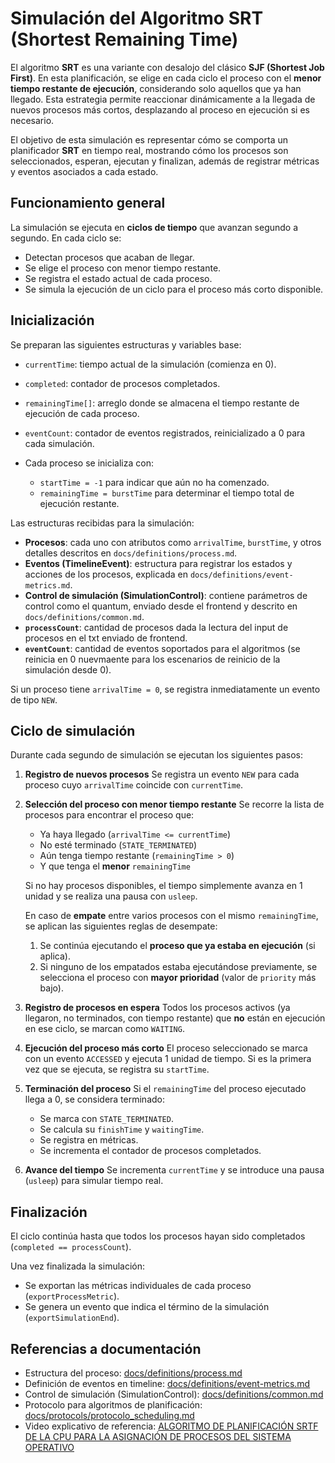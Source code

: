 # Simulación del Algoritmo SRT (Shortest Remaining Time)

El algoritmo **SRT** es una variante con desalojo del clásico **SJF (Shortest Job First)**. En esta planificación, se elige en cada ciclo el proceso con el **menor tiempo restante de ejecución**, considerando solo aquellos que ya han llegado. Esta estrategia permite reaccionar dinámicamente a la llegada de nuevos procesos más cortos, desplazando al proceso en ejecución si es necesario.

El objetivo de esta simulación es representar cómo se comporta un planificador **SRT** en tiempo real, mostrando cómo los procesos son seleccionados, esperan, ejecutan y finalizan, además de registrar métricas y eventos asociados a cada estado.

## Funcionamiento general

La simulación se ejecuta en **ciclos de tiempo** que avanzan segundo a segundo. En cada ciclo se:

* Detectan procesos que acaban de llegar.
* Se elige el proceso con menor tiempo restante.
* Se registra el estado actual de cada proceso.
* Se simula la ejecución de un ciclo para el proceso más corto disponible.

## Inicialización

Se preparan las siguientes estructuras y variables base:

* `currentTime`: tiempo actual de la simulación (comienza en 0).
* `completed`: contador de procesos completados.
* `remainingTime[]`: arreglo donde se almacena el tiempo restante de ejecución de cada proceso.
* `eventCount`: contador de eventos registrados, reinicializado a 0 para cada simulación.
* Cada proceso se inicializa con:

  * `startTime = -1` para indicar que aún no ha comenzado.
  * `remainingTime = burstTime` para determinar el tiempo total de ejecución restante.

Las estructuras recibidas para la simulación:

* **Procesos**: cada uno con atributos como `arrivalTime`, `burstTime`, y otros detalles descritos en `docs/definitions/process.md`.
* **Eventos (TimelineEvent)**: estructura para registrar los estados y acciones de los procesos, explicada en `docs/definitions/event-metrics.md`.
* **Control de simulación (SimulationControl)**: contiene parámetros de control como el quantum, enviado desde el frontend y descrito en `docs/definitions/common.md`.
* **`processCount`**: cantidad de procesos dada la lectura del input de procesos en el txt enviado de frontend.
* **`eventCount`**: cantidad de eventos soportados para el algoritmos (se reinicia en 0 nuevmaente para los escenarios de reinicio de la simulación desde 0).

Si un proceso tiene `arrivalTime = 0`, se registra inmediatamente un evento de tipo `NEW`.

## Ciclo de simulación

Durante cada segundo de simulación se ejecutan los siguientes pasos:

1. **Registro de nuevos procesos**
   Se registra un evento `NEW` para cada proceso cuyo `arrivalTime` coincide con `currentTime`.

2. **Selección del proceso con menor tiempo restante**
   Se recorre la lista de procesos para encontrar el proceso que:

   * Ya haya llegado (`arrivalTime <= currentTime`)
   * No esté terminado (`STATE_TERMINATED`)
   * Aún tenga tiempo restante (`remainingTime > 0`)
   * Y que tenga el **menor** `remainingTime`

   Si no hay procesos disponibles, el tiempo simplemente avanza en 1 unidad y se realiza una pausa con `usleep`.

   En caso de **empate** entre varios procesos con el mismo `remainingTime`, se aplican las siguientes reglas de desempate:

      1. Se continúa ejecutando el **proceso que ya estaba en ejecución** (si aplica).
      2. Si ninguno de los empatados estaba ejecutándose previamente, se selecciona el proceso con **mayor prioridad** (valor de `priority` más bajo).

3. **Registro de procesos en espera**
   Todos los procesos activos (ya llegaron, no terminados, con tiempo restante) que **no** están en ejecución en ese ciclo, se marcan como `WAITING`.

4. **Ejecución del proceso más corto**
   El proceso seleccionado se marca con un evento `ACCESSED` y ejecuta 1 unidad de tiempo. Si es la primera vez que se ejecuta, se registra su `startTime`.

5. **Terminación del proceso**
   Si el `remainingTime` del proceso ejecutado llega a 0, se considera terminado:

   * Se marca con `STATE_TERMINATED`.
   * Se calcula su `finishTime` y `waitingTime`.
   * Se registra en métricas.
   * Se incrementa el contador de procesos completados.

6. **Avance del tiempo**
   Se incrementa `currentTime` y se introduce una pausa (`usleep`) para simular tiempo real.

## Finalización

El ciclo continúa hasta que todos los procesos hayan sido completados (`completed == processCount`).

Una vez finalizada la simulación:

* Se exportan las métricas individuales de cada proceso (`exportProcessMetric`).
* Se genera un evento que indica el término de la simulación (`exportSimulationEnd`).

## Referencias a documentación

* Estructura del proceso: [docs/definitions/process.md](../definitions/process.md)
* Definición de eventos en timeline: [docs/definitions/event-metrics.md](../definitions/event_metrics.md)
* Control de simulación (SimulationControl): [docs/definitions/common.md](../definitions/common.md)
* Protocolo para algoritmos de planificación: [docs/protocols/protocolo\_scheduling.md](../protocols/protocolo_scheduling.md)
* Video explicativo de referencia: [ALGORITMO DE PLANIFICACIÓN SRTF DE LA CPU PARA LA ASIGNACIÓN DE PROCESOS DEL SISTEMA OPERATIVO](https://www.youtube.com/watch?v=UuNPVxJ17j0)
